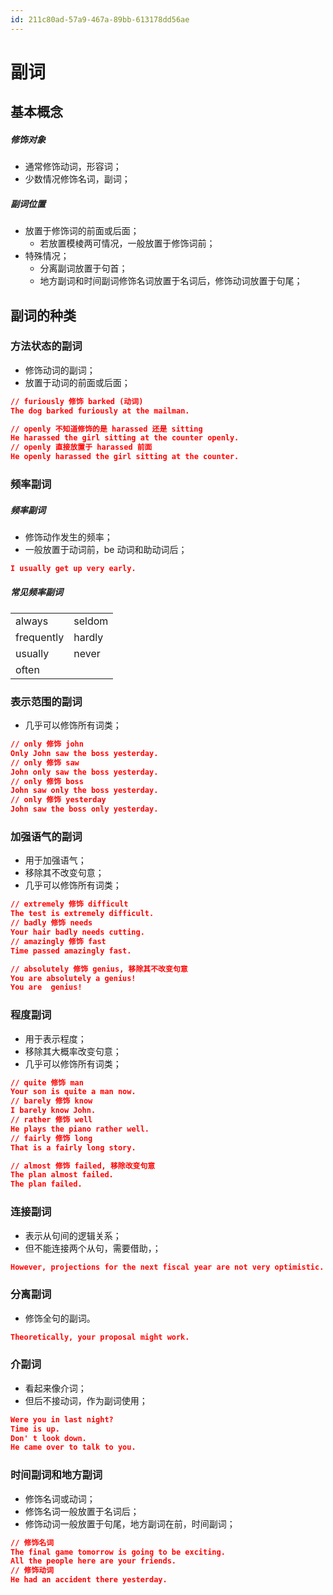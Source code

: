 ```yaml
---
id: 211c80ad-57a9-467a-89bb-613178dd56ae
---
```


# 副词

## 基本概念

##### 修饰对象

- 通常修饰动词，形容词；
- 少数情况修饰名词，副词；

##### 副词位置

- 放置于修饰词的前面或后面；
  - 若放置模棱两可情况，一般放置于修饰词前；
- 特殊情况；
  - 分离副词放置于句首；
  - 地方副词和时间副词修饰名词放置于名词后，修饰动词放置于句尾；

## 副词的种类

### 方法状态的副词

- 修饰动词的副词；
- 放置于动词的前面或后面；

```json
// furiously 修饰 barked (动词)
The dog barked furiously at the mailman.

// openly 不知道修饰的是 harassed 还是 sitting
He harassed the girl sitting at the counter openly.
// openly 直接放置于 harassed 前面
He openly harassed the girl sitting at the counter.
```

### 频率副词

##### 频率副词

- 修饰动作发生的频率；
- 一般放置于动词前，be 动词和助动词后；

```json
I usually get up very early.
```

##### 常见频率副词

|            |        |
| ---------- | ------ |
| always     | seldom |
| frequently | hardly |
| usually    | never  |
| often      |        |

### 表示范围的副词

- 几乎可以修饰所有词类；

```json
// only 修饰 john
Only John saw the boss yesterday.
// only 修饰 saw
John only saw the boss yesterday.
// only 修饰 boss
John saw only the boss yesterday.
// only 修饰 yesterday
John saw the boss only yesterday.
```

### 加强语气的副词

- 用于加强语气；
- 移除其不改变句意；
- 几乎可以修饰所有词类；

```json
// extremely 修饰 difficult
The test is extremely difficult.
// badly 修饰 needs
Your hair badly needs cutting.
// amazingly 修饰 fast
Time passed amazingly fast.

// absolutely 修饰 genius, 移除其不改变句意
You are absolutely a genius!
You are  genius!
```

### 程度副词

- 用于表示程度；
- 移除其大概率改变句意；
- 几乎可以修饰所有词类；

```json
// quite 修饰 man
Your son is quite a man now.
// barely 修饰 know
I barely know John.
// rather 修饰 well
He plays the piano rather well.
// fairly 修饰 long
That is a fairly long story.

// almost 修饰 failed, 移除改变句意
The plan almost failed.
The plan failed.
```

### 连接副词

- 表示从句间的逻辑关系；
- 但不能连接两个从句，需要借助，；

```json
However, projections for the next fiscal year are not very optimistic.
```

### 分离副词

- 修饰全句的副词。

```json
Theoretically, your proposal might work.
```

### 介副词

- 看起来像介词；
- 但后不接动词，作为副词使用；

```json
Were you in last night?
Time is up.
Don' t look down.
He came over to talk to you.
```

### 时间副词和地方副词

- 修饰名词或动词；
- 修饰名词一般放置于名词后；
- 修饰动词一般放置于句尾，地方副词在前，时间副词；

```json
// 修饰名词
The final game tomorrow is going to be exciting.
All the people here are your friends.
// 修饰动词
He had an accident there yesterday.
```

